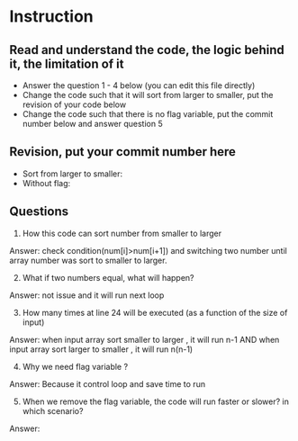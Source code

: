 ﻿# Instruction

## Read and understand the code, the logic behind it, the limitation of it
* Answer the question 1 - 4 below (you can edit this file directly)
* Change the code such that it will sort from larger to smaller, put the revision of your code below
* Change the code such that there is no flag variable, put the commit number below and answer question 5 


## Revision, put your commit number here
* Sort from larger to smaller:
* Without flag:

## Questions
1. How this code can sort number from smaller to larger
 
Answer: check condition(num[i]>num[i+1]) and switching two number until array number was sort to   smaller to larger.

2. What if two numbers equal, what will happen? 

Answer: not issue and it will run next loop

3. How many times at line 24 will be executed (as a function of the size of input) 

Answer: when input array sort smaller to larger , it will run n-1 AND when input array sort larger to  smaller , it will run n(n-1)

4. Why we need flag variable ? 

Answer: Because it control loop and save time to run 

5. When we remove the flag variable, the code will run faster or slower? in which scenario? 

Answer:
